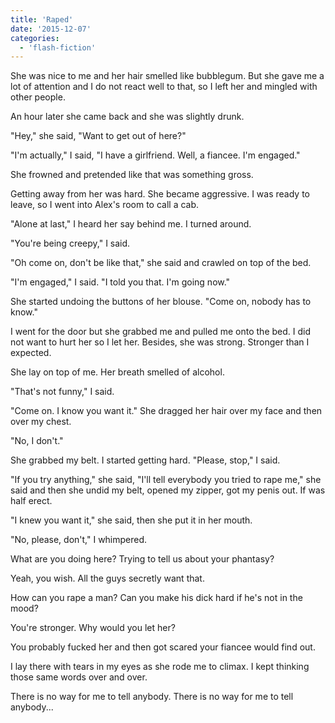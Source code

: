 ```yaml
---
title: 'Raped'
date: '2015-12-07'
categories:
  - 'flash-fiction'
---
```


She was nice to me and her hair smelled like bubblegum. But she gave me a lot of
attention and I do not react well to that, so I left her and mingled with other
people.

An hour later she came back and she was slightly drunk.

"Hey," she said, "Want to get out of here?"

"I'm actually," I said, "I have a girlfriend. Well, a fiancee. I'm engaged."

She frowned and pretended like that was something gross.

Getting away from her was hard. She became aggressive. I was ready to leave, so
I went into Alex's room to call a cab.

"Alone at last," I heard her say behind me. I turned around.

"You're being creepy," I said.

"Oh come on, don't be like that," she said and crawled on top of the bed.

"I'm engaged," I said. "I told you that. I'm going now."

She started undoing the buttons of her blouse. "Come on, nobody has to know."

I went for the door but she grabbed me and pulled me onto the bed. I did not
want to hurt her so I let her. Besides, she was strong. Stronger than I
expected.

She lay on top of me. Her breath smelled of alcohol.

"That's not funny," I said.

"Come on. I know you want it." She dragged her hair over my face and then over
my chest.

"No, I don't."

She grabbed my belt. I started getting hard. "Please, stop," I said.

"If you try anything," she said, "I'll tell everybody you tried to rape me," she
said and then she undid my belt, opened my zipper, got my penis out. If was half
erect.

"I knew you want it," she said, then she put it in her mouth.

"No, please, don't," I whimpered.

What are you doing here? Trying to tell us about your phantasy?

Yeah, you wish. All the guys secretly want that.

How can you rape a man? Can you make his dick hard if he's not in the mood?

You're stronger. Why would you let her?

You probably fucked her and then got scared your fiancee would find out.

I lay there with tears in my eyes as she rode me to climax. I kept thinking
those same words over and over.

There is no way for me to tell anybody. There is no way for me to tell
anybody...
